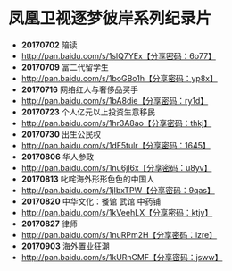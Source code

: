 # 凤凰卫视逐梦彼岸系列纪录片
- **20170702** 陪读 
- http://pan.baidu.com/s/1slQ7YEx【分享密码：6o77】
- **20170709** 富二代留学生 
- http://pan.baidu.com/s/1boGBo1h【分享密码：yp8x】
- **20170716** 网络红人与奢侈品买手 
- http://pan.baidu.com/s/1bA8die【分享密码：ry1d】
- **20170723** 个人亿元以上投资生意移民 
- http://pan.baidu.com/s/1hr3A8ao【分享密码：thkj】
- **20170730** 出生公民权 
- http://pan.baidu.com/s/1dF5tulr【分享密码：1645】
- **20170806** 华人参政
- http://pan.baidu.com/s/1nu6jl6x【分享密码：u8yv】
- **20170813** 叱咤海外形形色色的中国人 
- http://pan.baidu.com/s/1jIbxTPW【分享密码：9qas】
- **20170820** 中华文化：餐馆 武馆 中药铺 
- http://pan.baidu.com/s/1kVeehLX【分享密码：ktjy】
- **20170827** 律师 
- http://pan.baidu.com/s/1nuRPm2H【分享密码：lzre】
- **20170903** 海外置业狂潮 
- http://pan.baidu.com/s/1kURnCMF【分享密码：jsww】
